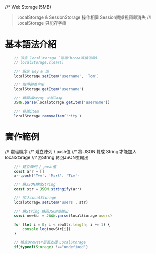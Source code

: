 //* Web Storage (5MB)
> LocalStorage & SessionStorage 操作相同
> Session關掉視窗即消失
//! LocalStorage 只能存字串


# 基本語法介紹
```js
    // 清空 localStorage (可用Chrome直接清除)
    // localStorage.clear()

    //* 設定 key & 值
    localStorage.setItem('username', 'Tom')

    //* 取得的為字串
    localStorage.getItem('username')

    //* 轉譯成Array 才能loop
    JSON.parse(localStorage.getItem('username'))

    //* 移除item
    localStorage.removeItem('city')
```

# 實作範例
//! 處理順序
//* 建立陣列 / push值
//* 將 JSON 轉成 String 才能加入 localStorage
//? 將String 轉回JSON並輸出
```js
    //* 建立陣列 / push值
    const arr = []
    arr.push('Tom', 'Mark', 'Tim')

    //* 將JSON轉成String
    const str = JSON.stringify(arr)

    //* 加入localStorage
    localStorage.setItem('users', str)

    //? 將String 轉回JSON並輸出
    const newStr = JSON.parse(localStorage.users)

    for (let i = 0; i < newStr.length; i += 1) { 
        console.log(newStr[i]) 
    }

    // 檢查Browser是否支援 LocalStorage
    if(typeof(Storage) !=="undefined") 
```